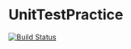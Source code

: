 # UnitTestPractice

[![Build Status](https://travis-ci.org/weitaoli123/UnitTestPractice.svg?branch=master)](https://travis-ci.org/weitaoli123/UnitTestPractice)
